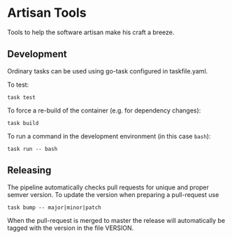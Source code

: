 # Artisan Tools
Tools to help the software artisan make his craft a breeze.


## Development
Ordinary tasks can be used using go-task configured in taskfile.yaml.

To test:
```shell
task test
```

To force a re-build of the container (e.g. for dependency changes):
```shell
task build
```

To run a command in the development environment (in this case `bash`):
```shell
task run -- bash
```


## Releasing

The pipeline automatically checks pull requests for unique and proper semver
version. To update the version when preparing a pull-request use
```shell
task bump -- major|minor|patch
```
When the pull-request is merged to master the release will automatically be
tagged with the version in the file VERSION.